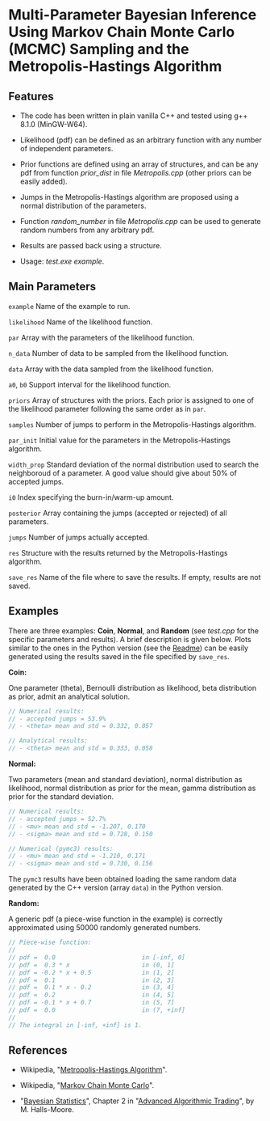 # Multi-Parameter Bayesian Inference Using Markov Chain Monte Carlo (MCMC) Sampling and the Metropolis-Hastings Algorithm

## Features

- The code has been written in plain vanilla C++ and tested using g++ 8.1.0 (MinGW-W64).

- Likelihood (pdf) can be defined as an arbitrary function with any number of independent parameters.

- Prior functions are defined using an array of structures, and can be any pdf from function *prior_dist* in file *Metropolis.cpp* (other priors can be easily added).

- Jumps in the Metropolis-Hastings algorithm are proposed using a normal   distribution of the parameters.

- Function *random_number* in file *Metropolis.cpp* can be used to generate random numbers from any arbitrary pdf.

- Results are passed back using a structure.

- Usage: *test.exe example*.

## Main Parameters

`example` Name of the example to run.

`likelihood` Name of the likelihood function.

`par` Array with the parameters of the likelihood function.

`n_data` Number of data to be sampled from the likelihood function.

`data` Array with the data sampled from the likelihood function.

`a0`, `b0` Support interval for the likelihood function.

`priors` Array of structures with the priors. Each prior is assigned to one of the likelihood parameter following the same order as in `par`.

`samples` Number of jumps to perform in the Metropolis-Hastings algorithm.

`par_init` Initial value for the parameters in the Metropolis-Hastings  algorithm.

`width_prop` Standard deviation of the normal distribution used to search the neighboroud of a parameter. A good value should give about 50% of accepted jumps.

`i0` Index specifying the burn-in/warm-up amount.

`posterior` Array containing the jumps (accepted or rejected) of all parameters.

`jumps` Number of jumps actually accepted.

`res` Structure with the results returned by the Metropolis-Hastings algorithm.

`save_res` Name of the file where to save the results. If empty, results are not saved.

## Examples

There are three examples: **Coin**, **Normal**, and **Random** (see *test.cpp* for the specific parameters and results). A brief description is given below. Plots similar to the ones in the Python version (see the [Readme](../Code_Python/README.md)) can be easily generated using the results saved in the file specified by `save_res`.

**Coin:**

One parameter (theta), Bernoulli distribution as likelihood, beta distribution as prior, admit an analytical solution.

```cpp
// Numerical results:
// - accepted jumps = 53.9%
// - <theta> mean and std = 0.332, 0.057

// Analytical results:
// - <theta> mean and std = 0.333, 0.058
```

**Normal:**

Two parameters (mean and standard deviation), normal distribution as likelihood, normal distribution as prior for the mean, gamma distribution as prior for the standard deviation.

```cpp
// Numerical results:
// - accepted jumps = 52.7%
// - <mu> mean and std = -1.207, 0.170
// - <sigma> mean and std = 0.728, 0.150

// Numerical (pymc3) results:
// - <mu> mean and std = -1.210, 0.171
// - <sigma> mean and std = 0.730, 0.156
```

The `pymc3` results have been obtained loading the same random data generated by the C++ version (array `data`) in the Python version.

**Random:**

A generic pdf (a piece-wise function in the example) is correctly approximated using 50000 randomly generated numbers.

```Cpp
// Piece-wise function:
//
// pdf =  0.0                        in [-inf, 0]
// pdf =  0.3 * x                    in (0, 1]
// pdf = -0.2 * x + 0.5              in (1, 2]
// pdf =  0.1                        in (2, 3]
// pdf =  0.1 * x - 0.2              in (3, 4]
// pdf =  0.2                        in (4, 5]
// pdf = -0.1 * x + 0.7              in (5, 7]
// pdf =  0.0                        in (7, +inf]
//
// The integral in [-inf, +inf] is 1.
```

## References

- Wikipedia, "[Metropolis-Hastings Algorithm](https://en.wikipedia.org/wiki/Metropolis-Hastings_algorithm)".

- Wikipedia, "[Markov Chain Monte Carlo](https://en.wikipedia.org/wiki/Markov_chain_Monte_Carlo)".

- "[Bayesian Statistics](https://en.wikipedia.org/wiki/Bayesian_statistics)", Chapter 2 in "[Advanced Algorithmic Trading](https://www.quantstart.com/advanced-algorithmic-trading-ebook/)", by M. Halls-Moore.
